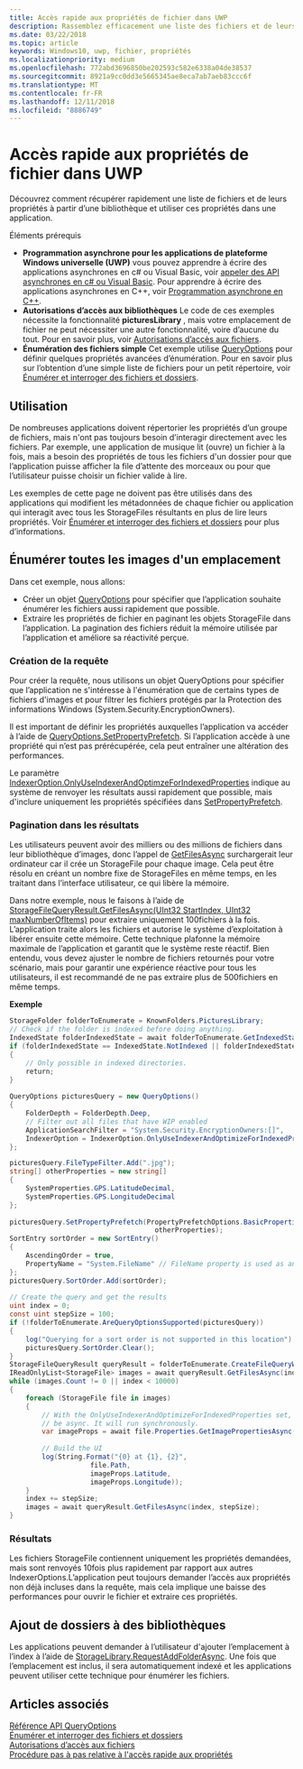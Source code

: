 ```yaml
---
title: Accès rapide aux propriétés de fichier dans UWP
description: Rassemblez efficacement une liste des fichiers et de leurs propriétés à partir d’une bibliothèque à utiliser dans une application UWP.
ms.date: 03/22/2018
ms.topic: article
keywords: Windows10, uwp, fichier, propriétés
ms.localizationpriority: medium
ms.openlocfilehash: 772abd3696850be202593c582e6338a04de38537
ms.sourcegitcommit: 8921a9cc0dd3e5665345ae8eca7ab7aeb83ccc6f
ms.translationtype: MT
ms.contentlocale: fr-FR
ms.lasthandoff: 12/11/2018
ms.locfileid: "8886749"
---
```

# <a name="fast-access-to-file-properties-in-uwp"></a>Accès rapide aux propriétés de fichier dans UWP 

Découvrez comment récupérer rapidement une liste de fichiers et de leurs propriétés à partir d’une bibliothèque et utiliser ces propriétés dans une application.  

Éléments prérequis 
- **Programmation asynchrone pour les applications de plateforme Windows universelle (UWP)**  vous pouvez apprendre à écrire des applications asynchrones en c# ou Visual Basic, voir [appeler des API asynchrones en c# ou Visual Basic](https://docs.microsoft.com/windows/uwp/threading-async/call-asynchronous-apis-in-csharp-or-visual-basic).     Pour apprendre à écrire des applications asynchrones en C++, voir [Programmation asynchrone en C++](https://docs.microsoft.com/windows/uwp/threading-async/asynchronous-programming-in-cpp-universal-windows-platform-apps). 
- **Autorisations d’accès aux bibliothèques**  Le code de ces exemples nécessite la fonctionnalité **picturesLibrary** , mais votre emplacement de fichier ne peut nécessiter une autre fonctionnalité, voire d’aucune du tout. Pour en savoir plus, voir [Autorisations d’accès aux fichiers](https://docs.microsoft.com/windows/uwp/files/file-access-permissions). 
- **Énumération des fichiers simple**  Cet exemple utilise [QueryOptions](https://docs.microsoft.com/uwp/api/Windows.Storage.Search.QueryOptions) pour définir quelques propriétés avancées d’énumération. Pour en savoir plus sur l’obtention d’une simple liste de fichiers pour un petit répertoire, voir [Énumérer et interroger des fichiers et dossiers](https://docs.microsoft.com/windows/uwp/files/quickstart-listing-files-and-folders). 

## <a name="usage"></a>Utilisation  
De nombreuses applications doivent répertorier les propriétés d’un groupe de fichiers, mais n'ont pas toujours besoin d’interagir directement avec les fichiers. Par exemple, une application de musique lit (ouvre) un fichier à la fois, mais a besoin des propriétés de tous les fichiers d'un dossier pour que l’application puisse afficher la file d’attente des morceaux ou pour que l’utilisateur puisse choisir un fichier valide à lire. 

Les exemples de cette page ne doivent pas être utilisés dans des applications qui modifient les métadonnées de chaque fichier ou application qui interagit avec tous les StorageFiles résultants en plus de lire leurs propriétés. Voir [Énumérer et interroger des fichiers et dossiers](https://docs.microsoft.com/windows/uwp/files/quickstart-listing-files-and-folders) pour plus d’informations. 

## <a name="enumerate-all-the-pictures-in-a-location"></a>Énumérer toutes les images d'un emplacement 
Dans cet exemple, nous allons:
-  Créer un objet [QueryOptions](https://docs.microsoft.com/uwp/api/Windows.Storage.Search.QueryOptions) pour spécifier que l’application souhaite énumérer les fichiers aussi rapidement que possible.
-  Extraire les propriétés de fichier en paginant les objets StorageFile dans l’application. La pagination des fichiers réduit la mémoire utilisée par l’application et améliore sa réactivité perçue.

### <a name="creating-the-query"></a>Création de la requête 
Pour créer la requête, nous utilisons un objet QueryOptions pour spécifier que l’application ne s'intéresse à l'énumération que de certains types de fichiers d'images et pour filtrer les fichiers protégés par la Protection des informations Windows (System.Security.EncryptionOwners). 

Il est important de définir les propriétés auxquelles l’application va accéder à l’aide de [QueryOptions.SetPropertyPrefetch](https://docs.microsoft.com/uwp/api/windows.storage.search.queryoptions.setpropertyprefetch). Si l’application accède à une propriété qui n’est pas prérécupérée, cela peut entraîner une altération des performances.

Le paramètre [IndexerOption.OnlyUseIndexerAndOptimzeForIndexedProperties](https://docs.microsoft.com/uwp/api/Windows.Storage.Search.IndexerOption) indique au système de renvoyer les résultats aussi rapidement que possible, mais d'inclure uniquement les propriétés spécifiées dans [SetPropertyPrefetch](https://docs.microsoft.com/uwp/api/windows.storage.search.queryoptions.setpropertyprefetch). 

### <a name="paging-in-the-results"></a>Pagination dans les résultats 
Les utilisateurs peuvent avoir des milliers ou des millions de fichiers dans leur bibliothèque d’images, donc l’appel de [GetFilesAsync](https://docs.microsoft.com/uwp/api/windows.storage.search.storagefilequeryresult.getfilesasync) surchargerait leur ordinateur car il crée un StorageFile pour chaque image. Cela peut être résolu en créant un nombre fixe de StorageFiles en même temps, en les traitant dans l’interface utilisateur, ce qui libère la mémoire. 

Dans notre exemple, nous le faisons à l’aide de [StorageFileQueryResult.GetFilesAsync(UInt32 StartIndex, UInt32 maxNumberOfItems)](https://docs.microsoft.com/uwp/api/windows.storage.search.storagefilequeryresult.getfilesasync) pour extraire uniquement 100fichiers à la fois. L’application traite alors les fichiers et autorise le système d’exploitation à libérer ensuite cette mémoire. Cette technique plafonne la mémoire maximale de l’application et garantit que le système reste réactif. Bien entendu, vous devez ajuster le nombre de fichiers retournés pour votre scénario, mais pour garantir une expérience réactive pour tous les utilisateurs, il est recommandé de ne pas extraire plus de 500fichiers en même temps.


**Exemple**  
```csharp
StorageFolder folderToEnumerate = KnownFolders.PicturesLibrary; 
// Check if the folder is indexed before doing anything. 
IndexedState folderIndexedState = await folderToEnumerate.GetIndexedStateAsync(); 
if (folderIndexedState == IndexedState.NotIndexed || folderIndexedState == IndexedState.Unknown) 
{ 
    // Only possible in indexed directories.  
    return; 
} 
 
QueryOptions picturesQuery = new QueryOptions() 
{ 
    FolderDepth = FolderDepth.Deep, 
    // Filter out all files that have WIP enabled
    ApplicationSearchFilter = "System.Security.EncryptionOwners:[]", 
    IndexerOption = IndexerOption.OnlyUseIndexerAndOptimizeForIndexedProperties 
}; 

picturesQuery.FileTypeFilter.Add(".jpg"); 
string[] otherProperties = new string[] 
{ 
    SystemProperties.GPS.LatitudeDecimal, 
    SystemProperties.GPS.LongitudeDecimal 
}; 
 
picturesQuery.SetPropertyPrefetch(PropertyPrefetchOptions.BasicProperties | PropertyPrefetchOptions.ImageProperties, 
                                    otherProperties); 
SortEntry sortOrder = new SortEntry() 
{ 
    AscendingOrder = true, 
    PropertyName = "System.FileName" // FileName property is used as an example. Any property can be used here.  
}; 
picturesQuery.SortOrder.Add(sortOrder); 
 
// Create the query and get the results 
uint index = 0; 
const uint stepSize = 100; 
if (!folderToEnumerate.AreQueryOptionsSupported(picturesQuery)) 
{ 
    log("Querying for a sort order is not supported in this location"); 
    picturesQuery.SortOrder.Clear(); 
} 
StorageFileQueryResult queryResult = folderToEnumerate.CreateFileQueryWithOptions(picturesQuery); 
IReadOnlyList<StorageFile> images = await queryResult.GetFilesAsync(index, stepSize); 
while (images.Count != 0 || index < 10000) 
{ 
    foreach (StorageFile file in images) 
    { 
        // With the OnlyUseIndexerAndOptimizeForIndexedProperties set, this won't  
        // be async. It will run synchronously. 
        var imageProps = await file.Properties.GetImagePropertiesAsync(); 
 
        // Build the UI 
        log(String.Format("{0} at {1}, {2}", 
                    file.Path, 
                    imageProps.Latitude, 
                    imageProps.Longitude)); 
    } 
    index += stepSize; 
    images = await queryResult.GetFilesAsync(index, stepSize); 
} 
```

### <a name="results"></a>Résultats 
Les fichiers StorageFile contiennent uniquement les propriétés demandées, mais sont renvoyés 10fois plus rapidement par rapport aux autres IndexerOptions.L’application peut toujours demander l’accès aux propriétés non déjà incluses dans la requête, mais cela implique une baisse des performances pour ouvrir le fichier et extraire ces propriétés.  

## <a name="adding-folders-to-libraries"></a>Ajout de dossiers à des bibliothèques 
Les applications peuvent demander à l’utilisateur d'ajouter l’emplacement à l’index à l’aide de [StorageLibrary.RequestAddFolderAsync](https://docs.microsoft.com/uwp/api/Windows.Storage.StorageLibrary.RequestAddFolderAsync). Une fois que l’emplacement est inclus, il sera automatiquement indexé et les applications peuvent utiliser cette technique pour énumérer les fichiers.
 
## <a name="see-also"></a>Articles associés
[Référence API QueryOptions](https://docs.microsoft.com/uwp/api/windows.storage.search.queryoptions)  
[Énumérer et interroger des fichiers et dossiers](https://docs.microsoft.com/windows/uwp/files/quickstart-listing-files-and-folders)  
[Autorisations d’accès aux fichiers](https://docs.microsoft.com/windows/uwp/files/file-access-permissions)  
[Procédure pas à pas relative à l'accès rapide aux propriétés](https://blogs.msdn.microsoft.com/adamdwilson/2017/12/20/fast-file-enumeration-with-partially-initialized-storagefiles/)
 
 
